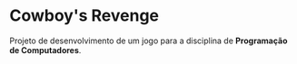 # Cowboy's Revenge
 Projeto de desenvolvimento de um jogo para a disciplina de **Programação de Computadores**.
